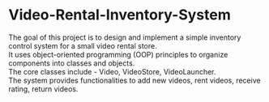# Video-Rental-Inventory-System
The goal of this project is to design and implement a simple inventory control system for a
small video rental store. <br>
It uses object-oriented programming (OOP) principles to organize components into classes
and objects.<br> The core classes include - Video, VideoStore, VideoLauncher. <br>
The system provides functionalities to add new videos, rent videos, receive rating, return videos. <br>
